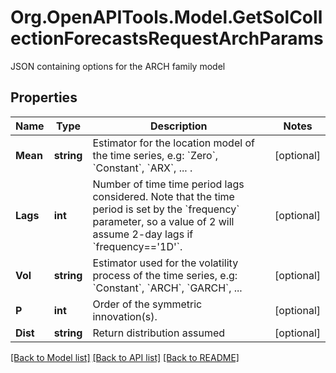 # Org.OpenAPITools.Model.GetSolCollectionForecastsRequestArchParams
JSON containing options for the ARCH family model

## Properties

Name | Type | Description | Notes
------------ | ------------- | ------------- | -------------
**Mean** | **string** | Estimator for the location model of the time series, e.g: &#x60;Zero&#x60;, &#x60;Constant&#x60;, &#x60;ARX&#x60;, ... .  | [optional] 
**Lags** | **int** | Number of time time period lags considered. Note that the time period is set by the &#x60;frequency&#x60; parameter, so a value of 2 will assume 2-day lags if &#x60;frequency&#x3D;&#x3D;&#39;1D&#39;&#x60;. | [optional] 
**Vol** | **string** | Estimator used for the volatility process of the time series, e.g: &#x60;Constant&#x60;, &#x60;ARCH&#x60;, &#x60;GARCH&#x60;, ...  | [optional] 
**P** | **int** | Order of the symmetric innovation(s). | [optional] 
**Dist** | **string** | Return distribution assumed | [optional] 

[[Back to Model list]](../README.md#documentation-for-models) [[Back to API list]](../README.md#documentation-for-api-endpoints) [[Back to README]](../README.md)

